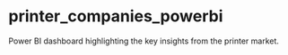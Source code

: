# printer_companies_powerbi
Power BI dashboard highlighting the key insights from the printer market.

